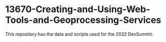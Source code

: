 # 13670-Creating-and-Using-Web-Tools-and-Geoprocessing-Services
This repository has the data and scripts used for the 2022 DevSummit.
